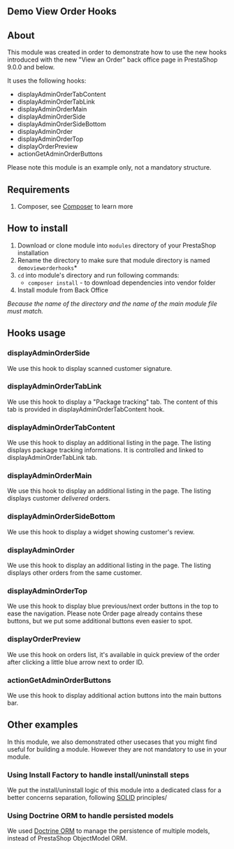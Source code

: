 ## Demo View Order Hooks

## About

This module was created in order to demonstrate how to use the new hooks introduced with the new "View an Order" back office page in PrestaShop 9.0.0 and below.

It uses the following hooks:
- displayAdminOrderTabContent
- displayAdminOrderTabLink
- displayAdminOrderMain
- displayAdminOrderSide
- displayAdminOrderSideBottom
- displayAdminOrder
- displayAdminOrderTop
- displayOrderPreview
- actionGetAdminOrderButtons

Please note this module is an example only, not a mandatory structure.

## Requirements

 1. Composer, see [Composer](https://getcomposer.org/) to learn more

## How to install

 1. Download or clone module into `modules` directory of your PrestaShop installation
 2. Rename the directory to make sure that module directory is named `demovieworderhooks`*
 3. `cd` into module's directory and run following commands:
     - `composer install` - to download dependencies into vendor folder
 4. Install module from Back Office

*Because the name of the directory and the name of the main module file must match.*

## Hooks usage

### displayAdminOrderSide

We use this hook to display scanned customer signature.

### displayAdminOrderTabLink

We use this hook to display a "Package tracking" tab.
The content of this tab is provided in displayAdminOrderTabContent hook.

### displayAdminOrderTabContent

We use this hook to display an additional listing in the page.
The listing displays package tracking informations.
It is controlled and linked to displayAdminOrderTabLink tab.

### displayAdminOrderMain

We use this hook to display an additional listing in the page.
The listing displays customer _delivered_ orders.

### displayAdminOrderSideBottom

We use this hook to display a widget showing customer's review.

### displayAdminOrder

We use this hook to display an additional listing in the page.
The listing displays other orders from the same customer.

### displayAdminOrderTop

We use this hook to display blue previous/next order buttons in the top to ease the navigation.
Please note Order page already contains these buttons, but we put some additional buttons even easier to spot.

### displayOrderPreview

We use this hook on orders list, it's available in quick preview of the order after clicking a little blue arrow next to order ID.

### actionGetAdminOrderButtons

We use this hook to display additional action buttons into the main buttons bar.

## Other examples

In this module, we also demonstrated other usecases that you might find useful for building a module. However they are not mandatory to use in your module.

### Using Install Factory to handle install/uninstall steps

We put the install/uninstall logic of this module into a dedicated class for a better concerns separation, following [SOLID](https://en.wikipedia.org/wiki/SOLID) principles/

### Using Doctrine ORM to handle persisted models

We used [Doctrine ORM](https://github.com/doctrine/orm) to manage the persistence of multiple models, instead of PrestaShop ObjectModel ORM.
